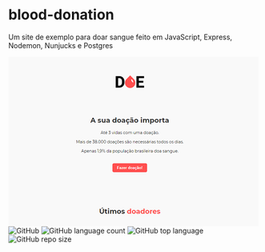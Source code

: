 
# blood-donation
Um site de exemplo para doar sangue feito em JavaScript, Express, Nodemon, Nunjucks e Postgres

<img src="./img/blood-index-01.png"
    alt="Markdown index.html"
    style="float: left; margin-right: 10px;" />


![GitHub](https://img.shields.io/github/license/Ias4g/blood-donation)
![GitHub language count](https://img.shields.io/github/languages/count/Ias4g/blood-donation)
![GitHub top language](https://img.shields.io/github/languages/top/Ias4g/blood-donation)
![GitHub repo size](https://img.shields.io/github/repo-size/Ias4g/blood-donation)
